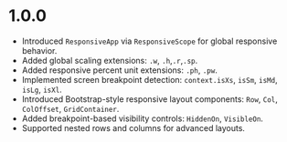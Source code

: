 # 1.0.0

- Introduced `ResponsiveApp` via `ResponsiveScope` for global responsive behavior.
- Added global scaling extensions: `.w`, `.h`,`.r`,`.sp`.
- Added responsive percent unit extensions: `.ph`, `.pw`.
- Implemented screen breakpoint detection: `context.isXs`, `isSm`, `isMd`, `isLg`, `isXl`.
- Introduced Bootstrap-style responsive layout components: `Row`, `Col`, `ColOffset`, `GridContainer`.
- Added breakpoint-based visibility controls: `HiddenOn`, `VisibleOn`.
- Supported nested rows and columns for advanced layouts.
